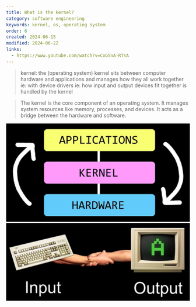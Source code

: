 ```yaml
---
title: What is the kernel?
category: software engineering
keywords: kernel, os, operating system
order: 6
created: 2024-06-15
modified: 2024-06-22
links:
  - https://www.youtube.com/watch?v=CxGSnA-RTsA
---
```


> kernel: the (operating system) kernel sits between computer hardware and applications and manages how they all work together
> ie: with device drivers
> ie: how input and output devices fit together is handled by the kernel

> The kernel is the core component of an operating system. It manages system resources like memory, processes, and devices. It acts as a bridge between the hardware and software.

![Image](./attachments/soft-eng_kernel.png)
![Image](./attachments/soft-eng_kernel-input-output.png)
